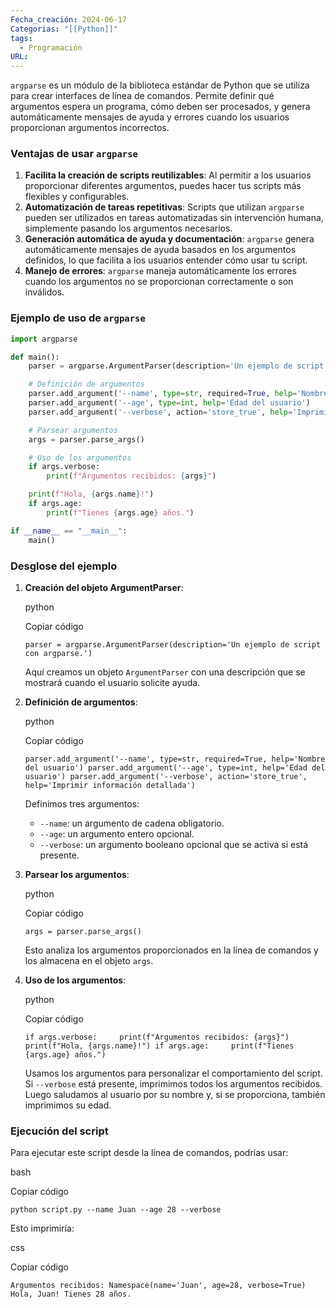 ```yaml
---
Fecha_creación: 2024-06-17
Categorias: "[[Python]]"
tags:
  - Programación
URL:
---
```

`argparse` es un módulo de la biblioteca estándar de Python que se utiliza para crear interfaces de línea de comandos. Permite definir qué argumentos espera un programa, cómo deben ser procesados, y genera automáticamente mensajes de ayuda y errores cuando los usuarios proporcionan argumentos incorrectos.

### Ventajas de usar `argparse`

1. **Facilita la creación de scripts reutilizables**: Al permitir a los usuarios proporcionar diferentes argumentos, puedes hacer tus scripts más flexibles y configurables.
2. **Automatización de tareas repetitivas**: Scripts que utilizan `argparse` pueden ser utilizados en tareas automatizadas sin intervención humana, simplemente pasando los argumentos necesarios.
3. **Generación automática de ayuda y documentación**: `argparse` genera automáticamente mensajes de ayuda basados en los argumentos definidos, lo que facilita a los usuarios entender cómo usar tu script.
4. **Manejo de errores**: `argparse` maneja automáticamente los errores cuando los argumentos no se proporcionan correctamente o son inválidos.

### Ejemplo de uso de `argparse`

```python
import argparse

def main():
    parser = argparse.ArgumentParser(description='Un ejemplo de script con argparse.')

    # Definición de argumentos
    parser.add_argument('--name', type=str, required=True, help='Nombre del usuario')
    parser.add_argument('--age', type=int, help='Edad del usuario')
    parser.add_argument('--verbose', action='store_true', help='Imprimir información detallada')

    # Parsear argumentos
    args = parser.parse_args()

    # Uso de los argumentos
    if args.verbose:
        print(f"Argumentos recibidos: {args}")

    print(f"Hola, {args.name}!")
    if args.age:
        print(f"Tienes {args.age} años.")

if __name__ == "__main__":
    main()
```

### Desglose del ejemplo

1. **Creación del objeto ArgumentParser**:
    
    python
    
    Copiar código
    
    `parser = argparse.ArgumentParser(description='Un ejemplo de script con argparse.')`
    
    Aquí creamos un objeto `ArgumentParser` con una descripción que se mostrará cuando el usuario solicite ayuda.
    
2. **Definición de argumentos**:
    
    python
    
    Copiar código
    
    `parser.add_argument('--name', type=str, required=True, help='Nombre del usuario') parser.add_argument('--age', type=int, help='Edad del usuario') parser.add_argument('--verbose', action='store_true', help='Imprimir información detallada')`
    
    Definimos tres argumentos:
    
    - `--name`: un argumento de cadena obligatorio.
    - `--age`: un argumento entero opcional.
    - `--verbose`: un argumento booleano opcional que se activa si está presente.
3. **Parsear los argumentos**:
    
    python
    
    Copiar código
    
    `args = parser.parse_args()`
    
    Esto analiza los argumentos proporcionados en la línea de comandos y los almacena en el objeto `args`.
    
4. **Uso de los argumentos**:
    
    python
    
    Copiar código
    
    `if args.verbose:     print(f"Argumentos recibidos: {args}")  print(f"Hola, {args.name}!") if args.age:     print(f"Tienes {args.age} años.")`
    
    Usamos los argumentos para personalizar el comportamiento del script. Si `--verbose` está presente, imprimimos todos los argumentos recibidos. Luego saludamos al usuario por su nombre y, si se proporciona, también imprimimos su edad.
    

### Ejecución del script

Para ejecutar este script desde la línea de comandos, podrías usar:

bash

Copiar código

`python script.py --name Juan --age 28 --verbose`

Esto imprimiría:

css

Copiar código

`Argumentos recibidos: Namespace(name='Juan', age=28, verbose=True) Hola, Juan! Tienes 28 años.`


